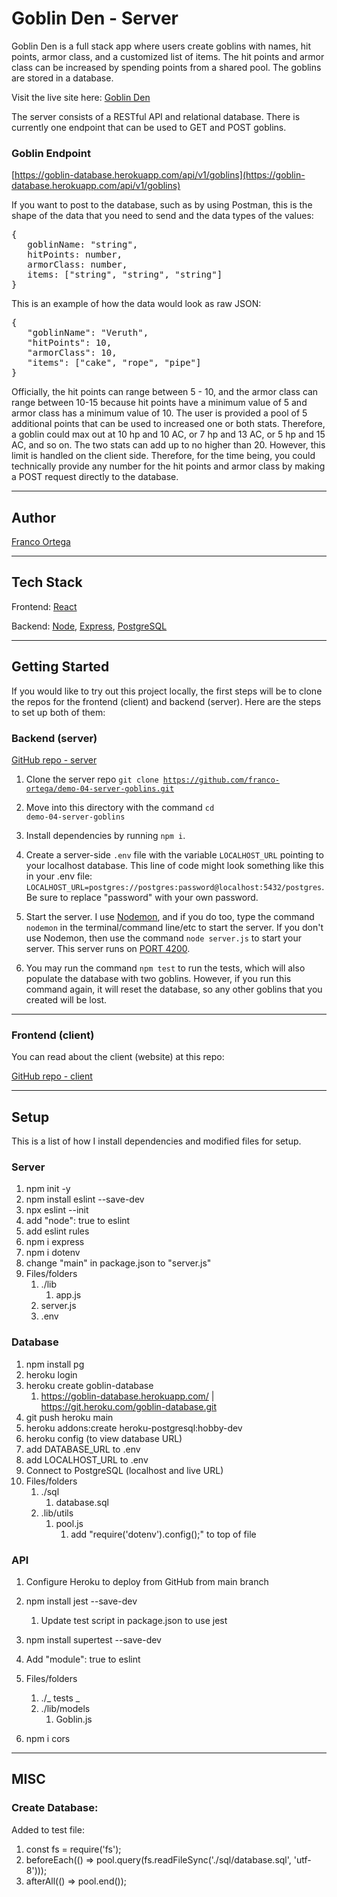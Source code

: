 # Goblin Den - Server

Goblin Den is a full stack app where users create goblins with names, hit points, armor class, and a customized list of items. The hit points and armor class can be increased by spending points from a shared pool. The goblins are stored in a database.

Visit the live site here: [Goblin Den](https://goblins.netlify.app/)

The server consists of a RESTful API and relational database. There is currently one endpoint that can be used to GET and POST goblins.

### Goblin Endpoint

[https://goblin-database.herokuapp.com/api/v1/goblins](https://goblin-database.herokuapp.com/api/v1/goblins)

If you want to post to the database, such as by using Postman, this is the shape of the data that you need to send and the data types of the values:

<pre>
{
   goblinName: "string",
   hitPoints: number,
   armorClass: number,
   items: ["string", "string", "string"]
}
</pre>

This is an example of how the data would look as raw JSON:

<pre>
{
   "goblinName": "Veruth",
   "hitPoints": 10,
   "armorClass": 10,
   "items": ["cake", "rope", "pipe"]
}
</pre>

Officially, the hit points can range between 5 - 10, and the armor class can range between 10-15 because hit points have a minimum value of 5 and armor class has a minimum value of 10. The user is provided a pool of 5 additional points that can be used to increased one or both stats. Therefore, a goblin could max out at 10 hp and 10 AC, or 7 hp and 13 AC, or 5 hp and 15 AC, and so on. The two stats can add up to no higher than 20. However, this limit is handled on the client side. Therefore, for the time being, you could technically provide any number for the hit points and armor class by making a POST request directly to the database.

---

## Author

[Franco Ortega](https://github.com/franco-ortega)

---

## Tech Stack

Frontend: [React](https://reactjs.org/docs/getting-started.html)

Backend: [Node](https://nodejs.org/en/), [Express](http://expressjs.com/), [PostgreSQL](https://www.postgresql.org/)

---

## Getting Started

If you would like to try out this project locally, the first steps will be to clone the repos for the frontend (client) and backend (server). Here are the steps to set up both of them:

### Backend (server)

[GitHub repo - server](https://github.com/franco-ortega/demo-04-server-goblins)

1. Clone the server repo <code>git clone https://github.com/franco-ortega/demo-04-server-goblins.git
   </code>

1. Move into this directory with the command <code>cd demo-04-server-goblins</code>

1. Install dependencies by running <code>npm i</code>.

1. Create a server-side <code>.env</code> file with the variable <code>LOCALHOST_URL</code> pointing to your localhost database. This line of code might look something like this in your .env file: <code>LOCALHOST_URL=postgres://postgres:password@localhost:5432/postgres</code>. Be sure to replace "password" with your own password.

1. Start the server. I use [Nodemon](https://www.npmjs.com/package/nodemon), and if you do too, type the command <code>nodemon</code> in the terminal/command line/etc to start the server. If you don't use Nodemon, then use the command <code>node server.js</code> to start your server. This server runs on [PORT 4200](http://localhost:4200/api/v1/goblins).

1. You may run the command <code>npm test</code> to run the tests, which will also populate the database with two goblins. However, if you run this command again, it will reset the database, so any other goblins that you created will be lost.

---

### Frontend (client)

You can read about the client (website) at this repo:

[GitHub repo - client](https://github.com/franco-ortega/demo-04-client-goblins)

---

## Setup

This is a list of how I install dependencies and modified files for setup.

### Server

1. npm init -y
1. npm install eslint --save-dev
1. npx eslint --init
1. add "node": true to eslint
1. add eslint rules
1. npm i express
1. npm i dotenv
1. change "main" in package.json to "server.js"
1. Files/folders
   1. ./lib
      1. app.js
   1. server.js
   1. .env

### Database

1. npm install pg
1. heroku login
1. heroku create goblin-database
   1. https://goblin-database.herokuapp.com/ | https://git.heroku.com/goblin-database.git
1. git push heroku main
1. heroku addons:create heroku-postgresql:hobby-dev
1. heroku config (to view database URL)
1. add DATABASE_URL to .env
1. add LOCALHOST_URL to .env
1. Connect to PostgreSQL (localhost and live URL)
1. Files/folders
   1. ./sql
      1. database.sql
   1. .lib/utils
      1. pool.js
         1. add "require('dotenv').config();" to top of file

### API

1. Configure Heroku to deploy from GitHub from main branch
1. npm install jest --save-dev
   1. Update test script in package.json to use jest
1. npm install supertest --save-dev
1. Add "module": true to eslint
1. Files/folders

   1. ./_ tests _
   1. ./lib/models
      1. Goblin.js

1. npm i cors

---

## MISC

### Create Database:

Added to test file:

1. const fs = require('fs');
1. beforeEach(() => pool.query(fs.readFileSync('./sql/database.sql', 'utf-8')));
1. afterAll(() => pool.end());
